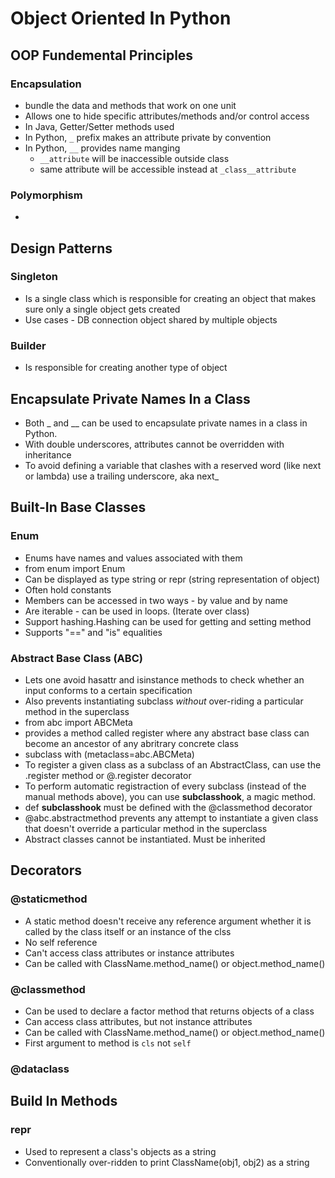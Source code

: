 # Object Oriented In Python

## OOP Fundemental Principles
### Encapsulation
* bundle the data and methods that work on one unit
* Allows one to hide specific attributes/methods and/or control access
* In Java, Getter/Setter methods used
* In Python, `_` prefix makes an attribute private by convention
* In Python, `__` provides name manging
	* `__attribute` will be inaccessible outside class
	* same attribute will be accessible instead at `_class__attribute`

### Polymorphism
* 

## Design Patterns
### Singleton
* Is a single class which is responsible for creating an object that makes sure only a single object gets created
* Use cases - DB connection object shared by multiple objects
### Builder
* Is responsible for creating another type of object

## Encapsulate Private Names In a Class
* Both _ and __ can be used to encapsulate private names in a class in Python. 
* With double underscores, attributes cannot be overridden with inheritance
* To avoid defining a variable that clashes with a reserved word (like next or lambda) use a trailing underscore, aka next_

## Built-In Base Classes 
### Enum
* Enums have names and values associated with them
* from enum import Enum
* Can be displayed as type string or repr (string representation of object)
* Often hold constants
* Members can be accessed in two ways - by value and by name
* Are iterable - can be used in loops. (Iterate over class)
* Support hashing.Hashing can be used for getting and setting method
* Supports "==" and "is" equalities

### Abstract Base Class (ABC)
* Lets one avoid hasattr and isinstance methods to check whether an input conforms to a certain specification
* Also prevents instantiating subclass *without* over-riding a particular method in the superclass
* from abc import ABCMeta
* provides a method called register where any abstract base class can become an ancestor of any abritrary concrete class
* subclass with (metaclass=abc.ABCMeta)
* To register a given class as a subclass of an AbstractClass, can use the <AbstractClass>.register method or @<AbstractClass>.register decorator
* To perform automatic registraction of every subclass (instead of the manual methods above), you can use __subclasshook__, a magic method. 
* def __subclasshook__ must be defined with the @classmethod decorator
* @abc.abstractmethod prevents any attempt to instantiate a given class that doesn't override a particular method in the superclass
* Abstract classes cannot be instantiated. Must be inherited

## Decorators
### @staticmethod
* A static method doesn't receive any reference argument whether it is called by the class itself or an instance of the clss
* No self reference
* Can't access class attributes or instance attributes
* Can be called with ClassName.method_name() or object.method_name()

### @classmethod
* Can be used to declare a factor method that returns objects of a class
* Can access class attributes, but not instance attributes
* Can be called with ClassName.method_name() or object.method_name()
* First argument to method is `cls` not `self`

### @dataclass


## Build In Methods
### __repr__
* Used to represent a class's objects as a string
* Conventionally over-ridden to print ClassName(obj1, obj2) as a string
